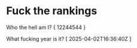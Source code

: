 # Fuck the rankings

Who the hell am I?
{ 12244544 }

What fucking year is it?
[ 2025-04-02T16:36:40Z ]
